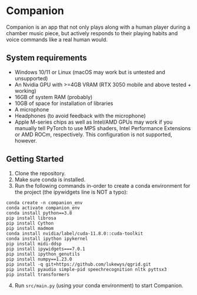 # Companion
Companion is an app that not only plays along with a human player during a chamber music piece, but actively responds to their playing habits and voice commands like a real human would. 

## System requirements
- Windows 10/11 or Linux (macOS may work but is untested and unsupported)
- An Nvidia GPU with >=4GB VRAM (RTX 3050 mobile and above tested + working)
- 16GB of system RAM (probably)
- 10GB of space for installation of libraries
- A microphone
- Headphones (to avoid feedback with the microphone)
- Apple M-series chips as well as Intel/AMD GPUs may work if you manually tell PyTorch to use MPS shaders, Intel Performance Extensions or AMD ROCm, respectively. This configuration is not supported, however.

## Getting Started
1. Clone the repository.
2. Make sure conda is installed. 
3. Run the following commands in-order to create a conda environment for the project (the ipywidgets line is NOT a typo):
```
conda create -n companion_env
conda activate companion_env
conda install python==3.8
pip install librosa
pip install Cython
pip install madmom
conda install nvidia/label/cuda-11.8.0::cuda-toolkit
conda install ipython ipykernel
pip install midi-ddsp
pip install ipywidgets===7.0.1
pip install ipython_genutils
pip install numpy==1.23.0
pip install -q git+https://github.com/lukewys/qgrid.git
pip install pyaudio simple-pid speechrecognition nltk pyttsx3
pip install transformers
```
4. Run ``src/main.py`` (using your conda environment) to start Companion.
